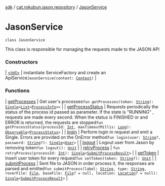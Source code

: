 [sdk](../../index.md) / [cat.rokubun.jason.repository](../index.md) / [JasonService](./index.md)

# JasonService

`class JasonService`

This class is responsible for managing the requests made to the JASON API

### Constructors

| [&lt;init&gt;](-init-.md) | instantiate ServiceFactory and create an ApiService`JasonService(context: `[`Context`](https://developer.android.com/reference/android/content/Context.html)`)` |

### Functions

| [getProcesses](get-processes.md) | Get user's processes`fun getProcesses(token: `[`String`](https://kotlinlang.org/api/latest/jvm/stdlib/kotlin/-string/index.html)`): `[`Single`](http://reactivex.io/RxJava/javadoc/io/reactivex/Single.html)`<`[`List`](https://kotlinlang.org/api/latest/jvm/stdlib/kotlin.collections/-list/index.html)`<`[`ProcessInfo`](../../cat.rokubun.jason/-process-info/index.md)`>>` |
| [getProcessStatus](get-process-status.md) | Requests periodically the status of the process id passed as parameter. If the state is "RUNNING" , requests are made every second. When the status is FINISHED or and ERROR is returned, the requests are stopped`fun getProcessStatus(processId: `[`Int`](https://kotlinlang.org/api/latest/jvm/stdlib/kotlin/-int/index.html)`, maxTimeoutMillis: `[`Long`](https://kotlinlang.org/api/latest/jvm/stdlib/kotlin/-long/index.html)`): `[`Observable`](http://reactivex.io/RxJava/javadoc/io/reactivex/Observable.html)`<`[`ProcessStatus`](../../cat.rokubun.jason/-process-status/index.md)`>` |
| [login](login.md) | Perform login in request and emit a Single. Errors are provided on the OnError method`fun login(user: `[`String`](https://kotlinlang.org/api/latest/jvm/stdlib/kotlin/-string/index.html)`?, password: `[`String`](https://kotlinlang.org/api/latest/jvm/stdlib/kotlin/-string/index.html)`?): `[`Single`](http://reactivex.io/RxJava/javadoc/io/reactivex/Single.html)`<`[`User`](../../cat.rokubun.jason/-user/index.md)`>` |
| [logout](logout.md) | Logout user from Jason by removing token`fun logout(): `[`Unit`](https://kotlinlang.org/api/latest/jvm/stdlib/kotlin/-unit/index.html) |
| [retryProcess](retry-process.md) | `fun retryProcess(processId: `[`Int`](https://kotlinlang.org/api/latest/jvm/stdlib/kotlin/-int/index.html)`): `[`Single`](http://reactivex.io/RxJava/javadoc/io/reactivex/Single.html)`<`[`SubmitProcessResult`](../../cat.rokubun.jason.repository.remote.dto/-submit-process-result/index.md)`>` |
| [setToken](set-token.md) | Insert user token for every request`fun setToken(token: `[`String`](https://kotlinlang.org/api/latest/jvm/stdlib/kotlin/-string/index.html)`?): `[`Unit`](https://kotlinlang.org/api/latest/jvm/stdlib/kotlin/-unit/index.html) |
| [submitProcess](submit-process.md) | Sent file to JASON in order process it, the responses are parsed and emitted`fun submitProcess(label: `[`String`](https://kotlinlang.org/api/latest/jvm/stdlib/kotlin/-string/index.html)`, type: `[`String`](https://kotlinlang.org/api/latest/jvm/stdlib/kotlin/-string/index.html)`, roverFile: `[`File`](https://docs.oracle.com/javase/6/docs/api/java/io/File.html)`, baseFile: `[`File`](https://docs.oracle.com/javase/6/docs/api/java/io/File.html)`? = null, location: `[`Location`](../../cat.rokubun.jason/-location/index.md)`? = null): `[`Single`](http://reactivex.io/RxJava/javadoc/io/reactivex/Single.html)`<`[`SubmitProcessResult`](../../cat.rokubun.jason.repository.remote.dto/-submit-process-result/index.md)`>` |

